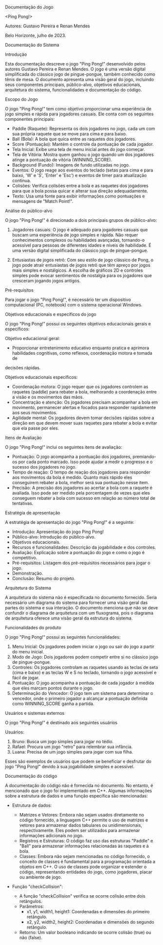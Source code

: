 Documentação do Jogo

<Ping Pong!>

Autores: Gustavo Pereira e Renan Mendes

Belo Horizonte, julho de 2023.

Documentação do Sistema

Introdução

Esta documentação descreve o jogo "Ping Pong!" desenvolvido pelos autores Gustavo Pereira e Renan Mendes. O jogo é uma versão digital simplificada do clássico jogo de pingue-pongue, também conhecido como tênis de mesa. O documento apresenta uma visão geral do jogo, incluindo seus componentes principais, público-alvo, objetivos educacionais, arquitetura do sistema, funcionalidades e documentação do código.

Escopo do Jogo

O jogo "Ping Pong!" tem como objetivo proporcionar uma experiência de jogo simples e rápida para jogadores casuais. Ele conta com os seguintes componentes principais:

- Paddle (Raquete): Representa os dois jogadores no jogo, cada um com sua própria raquete que se move para cima e para baixo.
- Ball (Bola): A bola que quica entre as raquetes dos jogadores.
- Score (Pontuação): Mantém o controle da pontuação de cada jogador.
- Tela Inicial: Exibe uma tela de menu inicial antes do jogo começar.
- Tela de Vitória: Mostra quem ganhou o jogo quando um dos jogadores atinge a pontuação de vitória (WINNING_SCORE).
- Background (Fundo): Imagens de fundo utilizadas no jogo.
- Eventos: O jogo reage aos eventos do teclado (setas para cima e para baixo, 'W' e 'S', 'Enter' e 'Esc') e eventos de timer para atualização contínua.
- Colisões: Verifica colisões entre a bola e as raquetes dos jogadores para que a bola possa quicar e alterar sua direção adequadamente.
- Texto: Usa uma fonte para exibir informações como pontuações e mensagens de "Match Point!".

Análise do público-alvo

O jogo "Ping Pong!" é direcionado a dois principais grupos de público-alvo:

1. Jogadores casuais: O jogo é adequado para jogadores casuais que buscam uma experiência de jogo simples e rápida. Não requer conhecimentos complexos ou habilidades avançadas, tornando-o acessível para pessoas de diferentes idades e níveis de habilidade. É uma versão digital simplificada do clássico jogo de pingue-pongue.

2. Entusiastas de jogos retrô: Com seu estilo de jogo clássico de Pong, o jogo pode atrair entusiastas de jogos retrô que têm apreço por jogos mais simples e nostálgicos. A escolha de gráficos 2D e controles simples pode evocar sentimentos de nostalgia para os jogadores que cresceram jogando jogos antigos.

Pré-requisitos

Para jogar o jogo "Ping Pong!", é necessário ter um dispositivo computacional (PC, notebook) com o sistema operacional Windows.

Objetivos educacionais e específicos do jogo

O jogo "Ping Pong!" possui os seguintes objetivos educacionais gerais e específicos:

Objetivo educacional geral:
- Proporcionar entretenimento educativo enquanto pratica e aprimora habilidades cognitivas, como reflexos, coordenação motora e tomada de

decisões rápidas.

Objetivos educacionais específicos:
- Coordenação motora: O jogo requer que os jogadores controlem as raquetes (paddle) para rebater a bola, melhorando a coordenação entre a visão e os movimentos das mãos.
- Concentração e atenção: Os jogadores precisam acompanhar a bola em movimento, permanecer alertas e focados para responder rapidamente aos seus movimentos.
- Agilidade mental: Os jogadores devem tomar decisões rápidas sobre a direção em que devem mover suas raquetes para rebater a bola e evitar que ela passe por eles.

Itens de Avaliação

O jogo "Ping Pong!" inclui os seguintes itens de avaliação:

- Pontuação: O jogo acompanha a pontuação dos jogadores, premiando-os por cada ponto marcado. Isso pode ajudar a medir o progresso e o sucesso dos jogadores no jogo.
- Tempo de reação: O tempo de reação dos jogadores para responder aos movimentos da bola é medido. Quanto mais rápido eles conseguirem rebater a bola, melhor será sua pontuação nesse item.
- Precisão: A precisão dos jogadores ao acertar a bola com a raquete é avaliada. Isso pode ser medido pela porcentagem de vezes que eles conseguem rebater a bola com sucesso em relação ao número total de tentativas.

Estratégia de apresentação

A estratégia de apresentação do jogo "Ping Pong!" é a seguinte:

- Introdução: Apresentação do jogo Ping Pong!
- Público-alvo: Introdução do público-alvo.
- Objetivos educacionais.
- Recursos e funcionalidades: Descrição da jogabilidade e dos controles.
- Avaliação: Explicação sobre a pontuação do jogo e como o jogo é competitivo.
- Pré-requisitos: Listagem dos pré-requisitos necessários para jogar o jogo.
- Demonstração.
- Conclusão: Resumo do projeto.

Arquitetura do Sistema

A arquitetura do sistema não é especificada no documento fornecido. Seria necessário um diagrama do sistema para fornecer uma visão geral das partes do sistema e sua interação. O documento menciona que não se deve confundir o diagrama de arquitetura com um fluxograma, pois o diagrama de arquitetura oferece uma visão geral da estrutura do sistema.

Funcionalidades do produto

O jogo "Ping Pong!" possui as seguintes funcionalidades:

1. Menu Inicial: Os jogadores podem iniciar o jogo ou sair do jogo a partir do menu inicial.
2. Modo de Jogo: Dois jogadores podem competir entre si no clássico jogo de pingue-pongue.
3. Controles: Os jogadores controlam as raquetes usando as teclas de seta (cima e baixo) e as teclas W e S no teclado, tornando o jogo acessível e fácil de jogar.
4. Pontuação: O jogo acompanha a pontuação de cada jogador à medida que eles marcam pontos durante o jogo.
5. Determinação do Vencedor: O jogo tem um sistema para determinar o vencedor, onde o primeiro jogador a alcançar a pontuação definida como WINNING_SCORE ganha a partida.

Usuários e sistemas externos

O jogo "Ping Pong!" é destinado aos seguintes usuários

Usuários:
1. Bruno: Busca um jogo simples para jogar no tédio.
2. Rafael: Procura um jogo "retro" para relembrar sua infância.
3. Luana: Precisa de um jogo simples para jogar com sua filha.

Esses são exemplos de usuários que podem se beneficiar e desfrutar do jogo "Ping Pong!" devido à sua jogabilidade simples e acessível.

Documentação do código

A documentação do código não é fornecida no documento. No entanto, é mencionado que o jogo foi implementado em C++. Algumas informações sobre a estrutura de dados e uma função específica são mencionadas:

- Estrutura de dados:
  - Matrizes e Vetores: Embora não sejam usados diretamente no código fornecido, a linguagem C++ permite o uso de matrizes e vetores para armazenar dados tabulares ou unidimensionais, respectivamente. Eles podem ser utilizados para armazenar informações adicionais no jogo.
  - Registros e Estruturas: O código faz uso das estruturas "Paddle" e "Ball" para armazenar informações relacionadas às raquetes e à bola.
  - Classes: Embora não sejam mencionadas no código fornecido, o conceito de classes é fundamental para a programação orientada a objetos em C++. O uso de classes pode organizar e estender o código, representando entidades do jogo, como jogadores, placar ou ambiente de jogo.

- Função "checkCollision":
  - A função "checkCollision" verifica se ocorre colisão entre dois retângulos.
  - Parâmetros:
    - x1, y1, width1, height1: Coordenadas e dimensões do primeiro retângulo.
    - x2, y2, width2, height2: Coordenadas e dimensões do segundo retângulo.
  - Retorno: Um valor booleano indicando se ocorre colisão (true) ou não (false).
